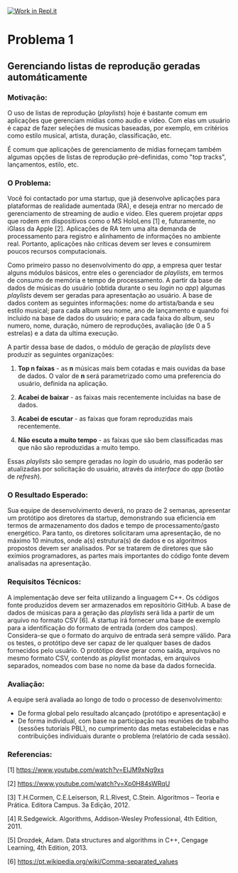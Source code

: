 [![Work in Repl.it](https://classroom.github.com/assets/work-in-replit-14baed9a392b3a25080506f3b7b6d57f295ec2978f6f33ec97e36a161684cbe9.svg)](https://classroom.github.com/online_ide?assignment_repo_id=328391&assignment_repo_type=GroupAssignmentRepo)
# Problema 1

## Gerenciando listas de reprodução geradas automáticamente

### Motivação:

O uso de listas de reprodução (*playlists*) hoje é bastante comum em aplicações que gerenciam mídias como audio e vídeo. Com elas um usuário é capaz de fazer seleções de musicas baseadas, por exemplo, em critérios como estilo musical, artista, duração, classificação, etc.

É comum que aplicações de gerenciamento de mídias forneçam também algumas opções de listas de reprodução pré-definidas, como "top tracks", lançamentos, estilo, etc. 

### O Problema:

Você foi contactado por uma startup, que já desenvolve aplicações para plataformas de realidade aumentada (RA), e deseja entrar no mercado de gerenciamento de streaming de audio e vídeo. Eles querem projetar *apps* que rodem em dispositivos como o MS HoloLens [1] e, futuramente, no iGlass da Apple [2]. Aplicações de RA tem uma  alta demanda de processamento para registro e alinhamento de informações no ambiente real. Portanto, aplicações não críticas devem ser leves e consumirem poucos recursos computacionais. 

Como primeiro passo no desenvolvimento do *app*, a empresa quer testar alguns módulos básicos, entre eles o gerenciador de *playlists*, em termos de consumo de memória e tempo de processamento. A partir da base de dados de músicas do usuário (obtida durante o seu *login* no *app*) algumas *playlists* devem ser geradas para apresentação ao usuário. A base de dados contem as seguintes informações: nome do artista/banda e seu estilo musical; para cada album seu nome, ano de lançamento e quando foi incluido na base de dados do usuário; e para cada faixa do album, seu numero, nome, duração, número de reproduções, avaliação (de 0 a 5 estrelas) e a data da ultima execução.

A partir dessa base de dados, o módulo de geração de *playlists* deve produzir as seguintes organizações: 

1. **Top n faixas** - as **n** músicas mais bem cotadas e mais ouvidas da base de dados. O valor de **n** será parametrizado como uma preferencia do usuário, definida na aplicação.

2. **Acabei de baixar** - as faixas mais recentemente incluidas na base de dados.

3. **Acabei de escutar** - as faixas que foram reproduzidas mais recentemente.

4. **Não escuto a muito tempo** - as faixas que são bem classificadas mas que não são reproduzidas a muito tempo. 

Essas *playlists* são sempre geradas no *login* do usuário, mas poderão ser atualizadas por solicitação do usuário, através da *interface* do *app* (botão de *refresh*).

### O Resultado Esperado:

Sua equipe de desenvolvimento deverá, no prazo de 2 semanas, apresentar um protótipo aos diretores da startup, demonstrando sua eficiencia em termos de armazenamento dos dados e tempo de processamento/gasto energético. Para tanto, os diretores solicitaram uma apresentação, de no máximo 10 minutos, onde a(s) estrutura(s) de dados e os algoritmos propostos devem ser analisados. Por se tratarem de diretores que são exímios programadores, as partes mais importantes do código fonte devem analisadas na apresentação.    

### Requisitos Técnicos: 

A implementação deve ser feita utilizando a linguagem C++. 
Os códigos fonte produzidos devem ser armazenados em repositório GitHub. 
A base de dados de músicas para a geração das *playlists* será lida a partir de um arquivo no formato CSV [6]. A startup irá fornecer uma base de exemplo para a identificação do formato de entrada (ordem dos campos). Considera-se que o formato do arquivo de entrada será sempre válido.
Para os testes, o protótipo deve ser capaz de ler qualquer bases de dados fornecidos pelo usuário. 
O protótipo deve gerar como saída, arquivos no mesmo formato CSV, contendo as *playlist* montadas, em arquivos separados, nomeados com base no nome da base da dados fornecida.

### Avaliação: 

A equipe será avaliada ao longo de todo o processo de desenvolvimento: 

- De forma global pelo resultado alcançado (protótipo e apresentação) e
- De forma individual, com base na participação nas reuniões de trabalho (sessões tutoriais PBL), no cumprimento das metas estabelecidas e nas contribuições individuais durante o problema (relatório de cada sessão). 


### Referencias:

[1] https://www.youtube.com/watch?v=EIJM9xNg9xs

[2] https://www.youtube.com/watch?v=Xp0H84sWRqU

[3] T.H.Cormen, C.E.Leiserson, R.L.Rivest, C.Stein. Algoritmos – Teoria e Prática. Editora Campus. 3a Edição, 2012.

[4] R.Sedgewick. Algorithms, Addison-Wesley Professional, 4th Edition, 2011.

[5] Drozdek, Adam. Data structures and algorithms in C++, Cengage Learning, 4th Edition, 2013.

[6] https://pt.wikipedia.org/wiki/Comma-separated_values
